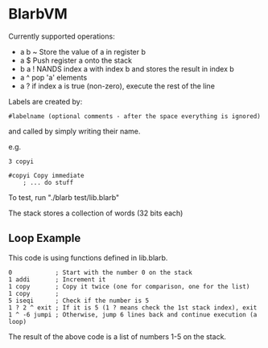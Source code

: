 BlarbVM
=======

Currently supported operations:
- a b ~ Store the value of a in register b
- a $ Push register a onto the stack
- b a ! NANDS index a with index b and stores the result in index b
- a ^ pop 'a' elements
- a ? if index a is true (non-zero), execute the rest of the line

Labels are created by:

```
#labelname (optional comments - after the space everything is ignored)
```
and called by simply writing their name.

e.g.
```
3 copyi

#copyi Copy immediate
	; ... do stuff
```

To test, run "./blarb test/lib.blarb"

The stack stores a collection of words (32 bits each)

Loop Example
------------

This code is using functions defined in lib.blarb.

```
0            ; Start with the number 0 on the stack
1 addi       ; Increment it
1 copy       ; Copy it twice (one for comparison, one for the list)
1 copy       ;
5 iseqi      ; Check if the number is 5
1 ? 2 ^ exit ; If it is 5 (1 ? means check the 1st stack index), exit
1 ^ -6 jumpi ; Otherwise, jump 6 lines back and continue execution (a loop)
```

The result of the above code is a list of numbers 1-5 on the stack.

